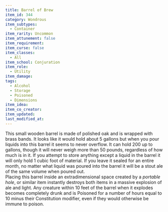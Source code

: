 ```yaml
---
title: Barrel of Brew
item_id: 344
category: Wondrous
item_subtypes: 
  - Container
item_rarity: Uncommon
item_attunement: false
item_requirement: 
item_curse: false
item_classes: 
  - All
item_school: Conjuration
item_role: 
  - Utility
item_damage: 
tags:
  - Alcohol
  - Storage
  - Poisoned
  - Dimensions
item_idea: 
item_co_creator: 
item_updated: 
last_modified_at: 
---
```


This small wooden barrel is made of polished oak and is wrapped with brass bands. It looks like it would hold about 5 gallons but when you pour liquids into this barrel it seems to never overflow. It can hold 200 up to gallons, though it will never weigh more than 50 pounds, regardless of how much is in it. If you attempt to store anything except a liquid in the barrel it will only hold 1 cubic foot of material.
If you leave it sealed for an entire month, no matter what liquid was poured into the barrel it will be a stout ale of the same volume when poured out.  
Placing this barrel inside an extradimensional space created by a _portable hole_, or similar item instantly destroys both items in a massive explosion of ale and light. Any creature within 10 feet of the barrel when it explodes becomes completely drunk and is Poisoned for a number of hours equal to 10 minus their Constitution modifier, even if they would otherwise be immune to poison.
